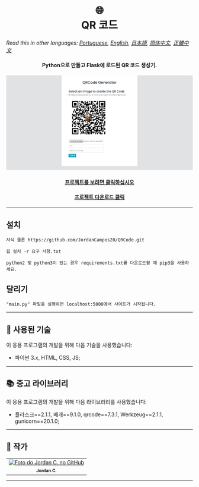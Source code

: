 <h1 align="center">
  🌐️<br>QR 코드
</h1>

*Read this in other languages: [Portuguese](readme.pt.md), [English](readme.md), [日本語](readme.ja.md), [简体中文](readme.zh-cn.md), [正體中文](readme.zh-tw.md).*

<h4 align="center">
  Python으로 만들고 Flask에 로드된 QR 코드 생성기.
</h4>

<p align="center"><img src="Images/preview.png" alt="프로젝트의 최종 결과"></p>

<h4 align="center"><a href="https://webqrcodegenerator.herokuapp.com">프로젝트를 보려면 클릭하십시오</a></h4>
<h4 align="center"><a href="https://github.com/JordanCampos20/QRCode/archive/refs/heads/main.zip">프로젝트 다운로드 클릭</a></h4>

---

## 설치
```
자식 클론 https://github.com/JordanCampos20/QRCode.git
```

```
핍 설치 -r 요구 사항.txt
```

```
python2 및 python3이 있는 경우 requirements.txt를 다운로드할 때 pip3을 사용하세요.
```

## 달리기

```
"main.py" 파일을 실행하면 localhost:5000에서 사이트가 시작됩니다.
```

---

## 💼 사용된 기술
이 응용 프로그램의 개발을 위해 다음 기술을 사용했습니다:

- 파이썬 3.x, HTML, CSS, JS;

---

## 📚 중고 라이브러리
이 응용 프로그램의 개발을 위해 다음 라이브러리를 사용했습니다:

- 플라스크==2.1.1, 베개==9.1.0, qrcode==7.3.1, Werkzeug==2.1.1, gunicorn==20.1.0;

---

## 🦄 작가<br>
<table>
  <tr>
    <td align="center">
      <a href="https://github.com/JordanCampos20">
        <img src="https://avatars.githubusercontent.com/u/85715358" width="100px;" alt="Foto do Jordan C. no GitHub"/><br>
        <sub>
          <b>Jordan C.</b>
        </sub>
      </a>
    </td>
  </tr>
</table>

---